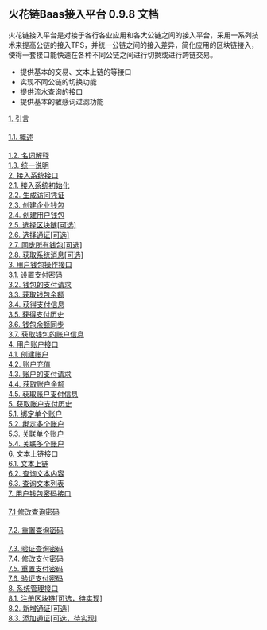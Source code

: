 ## 火花链Baas接入平台 0.9.8 文档

火花链接入平台是对接于各行各业应用和各大公链之间的接入平台，采用一系列技术来提高公链的接入TPS，并统一公链之间的接入差异，简化应用的区块链接入，使得一套接口能快速在各种不同公链之间进行切换或进行跨链交易。

   - 提供基本的交易、文本上链的等接口
   - 实现不同公链的切换功能
   - 提供流水查询的接口
   - 提供基本的敏感词过滤功能

<a href="./chapter01.md#1. 引言">1. 引言</a>  <br>  
<a href="./chapter01.md#1.1. 概述">1.1. 概述</a>  <br>  
<a href="./chapter01.md#1.2. 名词解释">1.2. 名词解释</a>  <br>
<a href="./chapter01.md#1.3. 统一说明">1.3. 统一说明</a>  <br>
<a href="./chapter02.md#2. 接入系统接口">2. 接入系统接口</a>  <br>
<a href="./chapter02.md#2.1. 接入系统初始化">2.1. 接入系统初始化</a>  <br>
<a href="./chapter02.md#2.2. 生成访问凭证">2.2. 生成访问凭证</a>  <br>
<a href="./chapter02.md#2.3. 创建企业钱包">2.3. 创建企业钱包</a>  <br>
<a href="./chapter02.md#2.4. 创建用户钱包">2.4. 创建用户钱包</a>  <br>
<a href="./chapter02.md#2.5. 选择区块链[可选]">2.5. 选择区块链[可选]</a>  <br>
<a href="./chapter02.md#2.6. 选择通证[可选]">2.6. 选择通证[可选]</a>  <br>
<a href="./chapter02.md#2.7. 同步所有钱包[可选]">2.7. 同步所有钱包[可选]</a>  <br>
<a href="./chapter02.md#2.8. 获取系统消息[可选]">2.8. 获取系统消息[可选]</a>  <br>
<a href="./chapter03.md#3. 用户钱包操作接口">3. 用户钱包操作接口</a>  <br> 
<a href="./chapter03.md#3.1. 设置支付密码">3.1. 设置支付密码</a>  <br> 
<a href="./chapter03.md#3.2. 钱包的支付请求">3.2. 钱包的支付请求</a>  <br>
<a href="./chapter03.md#3.3. 获取钱包余额">3.3. 获取钱包余额</a>  <br>
<a href="./chapter03.md#3.4. 获得支付信息">3.4. 获得支付信息</a>  <br>
<a href="./chapter03.md#3.5. 获得支付历史">3.5. 获得支付历史</a>  <br>
<a href="./chapter03.md#3.6. 钱包余额同步">3.6. 钱包余额同步</a>  <br>
<a href="./chapter03.md#3.7. 获取钱包的账户信息">3.7. 获取钱包的账户信息</a>  <br>
 <a href="./chapter04.md#4. 用户账户接口">4. 用户账户接口</a>  <br> 
<a href="./chapter04.md#4.1. 创建账户">4.1. 创建账户</a>  <br>
<a href="./chapter04.md#4.2. 账户充值">4.2. 账户充值</a>  <br>
<a href="./chapter04.md#4.3. 账户的支付请求">4.3. 账户的支付请求</a>  <br>
<a href="./chapter04.md#4.4. 获取账户余额">4.4. 获取账户余额</a>  <br>
<a href="./chapter04.md#4.5. 获取账户支付信息">4.5. 获取账户支付信息</a>  <br>
<a href="./chapter05.md#5. 用户钱包账户关联接口">5. 获取账户支付历史</a>  <br>
<a href="./chapter05.md#5.1. 绑定单个账户">5.1. 绑定单个账户</a>  <br> 
<a href="./chapter05.md#5.2. 绑定多个账户">5.2. 绑定多个账户</a>  <br> 
<a href="./chapter05.md#5.3. 关联单个账户">5.3. 关联单个账户</a>  <br> 
<a href="./chapter05.md#5.4. 关联多个账户">5.4. 关联多个账户</a>  <br> 
<a href="./chapter06.md#6. 文本上链接口">6. 文本上链接口</a>  <br> 
<a href="./chapter06.md#6.1. 文本上链">6.1. 文本上链</a>  <br> 
<a href="./chapter06.md#6.2. 查询文本内容">6.2. 查询文本内容</a>  <br> 
<a href="./chapter06.md#6.3. 查询文本列表">6.3. 查询文本列表</a>  <br> 
 <a href="./chapter07.md#7. 用户钱包密码接口">7. 用户钱包密码接口</a>  <br>   
<a href="./chapter07.md#7.1 修改查询密码">7.1 修改查询密码</a>  <br>  
<a href="./chapter07.md#7.2. 重置查询密码">7.2. 重置查询密码</a>  <br>  
<a href="./chapter07.md#7.3. 验证查询密码">7.3. 验证查询密码</a>  <br>
<a href="./chapter07.md#7.4. 修改支付密码">7.4. 修改支付密码</a>  <br>
<a href="./chapter07.md#7.5. 重置支付密码">7.5. 重置支付密码</a>  <br>
<a href="./chapter07.md#7.6. 验证支付密码">7.6. 验证支付密码</a>  <br>
<a href="./chapter08.md#8. 系统管理接口">8. 系统管理接口</a>  <br> 
<a href="./chapter08.md#8.1. 注册区块链[可选，待实现]">8.1. 注册区块链[可选，待实现]</a>  <br>
<a href="./chapter08.md#8.2. 新增通证[可选]">8.2. 新增通证[可选]</a>  <br>
<a href="./chapter08.md#8.3. 添加通证[可选，待实现]">8.3. 添加通证[可选，待实现]</a>  <br>
